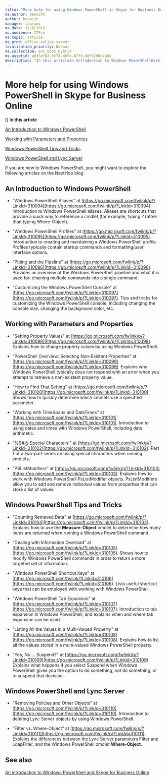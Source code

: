 ```yaml
---
title: "More help for using Windows PowerShell in Skype for Business Online"
ms.author: kenwith
author: kenwith
manager: laurawi
ms.date: 12/9/2016
ms.audience: ITPro
ms.topic: article
ms.prod: office-online-server
localization_priority: Normal
ms.collection: Ent_O365_Hybrid
ms.assetid: ad35ef82-0c74-497b-87f9-de79298e7a5b
description: "In this articleAn Introduction to Windows PowerShellWorking with Parameters and PropertiesWindows PowerShell Tips and TricksWindows PowerShell and Lync Server"
---
```


# More help for using Windows PowerShell in Skype for Business Online
[]
 **In this article**
  
[An Introduction to Windows PowerShell](#sectionSection0)
  
[Working with Parameters and Properties](#sectionSection1)
  
[Windows PowerShell Tips and Tricks](#sectionSection2)
  
[Windows PowerShell and Lync Server](#sectionSection3)
  
If you are new to Windows PowerShell, you might want to explore the following articles on the NextHop blog:
  
## An Introduction to Windows PowerShell
<a name="sectionSection0"> </a>

- "Windows PowerShell Aliases" at [https://go.microsoft.com/fwlink/p/?LinkId=310094](https://go.microsoft.com/fwlink/p/?LinkId=310094). Introduction to Windows PowerShell aliases. Aliases are shortcuts that provide a quick way to reference a cmdlet (for example, typing ? rather than typing Where-Object).
    
- "Windows PowerShell Profiles" at [https://go.microsoft.com/fwlink/p/?LinkId=310095](https://go.microsoft.com/fwlink/p/?LinkId=310095). Introduction to creating and maintaining a Windows PowerShell profile. Profiles typically contain startup commands and formatting/user interface options.
    
- "Piping and the Pipeline" at [https://go.microsoft.com/fwlink/p/?LinkId=310096](https://go.microsoft.com/fwlink/p/?LinkId=310096). Provides an overview of the Windows PowerShell pipeline and what it is used for: chaining multiple commands into a single command.
    
- "Customizing the Windows PowerShell Console" at [https://go.microsoft.com/fwlink/p/?LinkId=310097](https://go.microsoft.com/fwlink/p/?LinkId=310097). Tips and tricks for customizing the Windows PowerShell console, including changing the console size, changing the background color, etc.
    
## Working with Parameters and Properties
<a name="sectionSection1"> </a>

- "Setting Property Values" at [https://go.microsoft.com/fwlink/p/?LinkId=310098](https://go.microsoft.com/fwlink/p/?LinkId=310098). Explains how to change property values by using Windows PowerShell.
    
- "PowerShell Overview: Selecting Non-Existent Properties" at [https://go.microsoft.com/fwlink/p/?LinkId=310099](https://go.microsoft.com/fwlink/p/?LinkId=310099). Explains why Windows PowerShell typically does not respond with an error when you attempt to retrieve a non-existent property value.
    
- "How to Find That Setting" at [https://go.microsoft.com/fwlink/p/?LinkId=310100](https://go.microsoft.com/fwlink/p/?LinkId=310100). Shows how to quickly determine which cmdlets use a specified parameter.
    
- "Working with TimeSpans and DateTimes" at [https://go.microsoft.com/fwlink/p/?LinkId=310101](https://go.microsoft.com/fwlink/p/?LinkId=310101). Introduction to using dates and times with Windows PowerShell, including date arithmetic.
    
- "%$#@ Special Characters!" at [https://go.microsoft.com/fwlink/p/?LinkId=310102](https://go.microsoft.com/fwlink/p/?LinkId=310102). Part 1 of a two-part series on using special characters when running cmdlets.
    
- "PSListModifiers" at [https://go.microsoft.com/fwlink/p/?LinkId=310103](https://go.microsoft.com/fwlink/p/?LinkId=310103). Explains how to work with Windows PowerShell PsListModifier objects. PsListModifiers allow you to add and remove individual values from properties that can store a list of values.
    
## Windows PowerShell Tips and Tricks
<a name="sectionSection2"> </a>

- "Counting Retrieved Data" at [https://go.microsoft.com/fwlink/p/?LinkId=310104](https://go.microsoft.com/fwlink/p/?LinkId=310104). Explains how to use the **Measure-Object** cmdlet to determine how many items are returned when running a Windows PowerShell command. 
    
- "Dealing with Information Overload" at [https://go.microsoft.com/fwlink/p/?LinkId=310105](https://go.microsoft.com/fwlink/p/?LinkId=310105). Shows how to modify Windows PowerShell commands in order to return a more targeted set of information.
    
- "Windows PowerShell Shortcut Keys" at [https://go.microsoft.com/fwlink/?LinkId=310106](https://go.microsoft.com/fwlink/?LinkId=310106). Lists useful shortcut keys that can be employed with working with Windows PowerShell.
    
- "Windows PowerShell Tab Expansion" at [https://go.microsoft.com/fwlink/p/?LinkId=310107](https://go.microsoft.com/fwlink/p/?LinkId=310107). Introduction to tab expansion in Windows PowerShell, and explains when and where tab expansion can be used.
    
- "Listing All the Values in a Multi-Valued Property" at [https://go.microsoft.com/fwlink/p/?LinkId=310108](https://go.microsoft.com/fwlink/p/?LinkId=310108). Explains how to list all the values stored in a multi-valued Windows PowerShell property.
    
- "Yes, No … Suspend?" at [https://go.microsoft.com/fwlink/p/?LinkId=310109](https://go.microsoft.com/fwlink/p/?LinkId=310109). Explains what happens if you select Suspend when Windows PowerShell gives you the option to do something, not do something, or to suspend that decision.
    
## Windows PowerShell and Lync Server
<a name="sectionSection3"> </a>

- "Removing Policies and Other Objects" at [https://go.microsoft.com/fwlink/p/?LinkId=310110](https://go.microsoft.com/fwlink/p/?LinkId=310110). Introduction to deleting Lync Server objects by using Windows PowerShell.
    
- "Filter vs. Where-Object" at [https://go.microsoft.com/fwlink/p/?LinkId=310111](https://go.microsoft.com/fwlink/p/?LinkId=310111). Explains the differences between the Lync Server parameters Filter and LdapFilter, and the Windows PowerShell cmdlet **Where-Object**. 
    
## See also
<a name="sectionSection3"> </a>

#### 

[An introduction to Windows PowerShell and Skype for Business Online](an-introduction-to-windows-powershell-and-skype-for-business-online.md)

